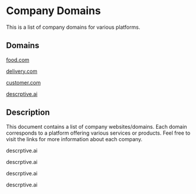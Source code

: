 # Company Domains

This is a list of company domains for various platforms.

## Domains

[food.com](http://food.com)

[delivery.com](http://delivery.com)

[customer.com](http://customer.com)

[descrptive.ai](http://descriptive.ai)

## Description

This document contains a list of company websites/domains. Each domain corresponds to a platform offering various services or products. Feel free to visit the links for more information about each company.


descrptive.ai

descrptive.ai


descrptive.ai



descrptive.ai